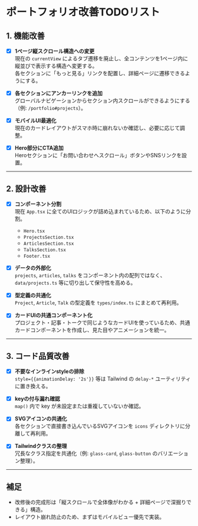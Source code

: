 # ポートフォリオ改善TODOリスト

## 1. 機能改善
- [x] **1ページ縦スクロール構造への変更**  
  現在の `currentView` によるタブ遷移を廃止し、全コンテンツを1ページ内に縦並びで表示する構造へ変更する。  
  各セクションに「もっと見る」リンクを配置し、詳細ページに遷移できるようにする。

- [x] **各セクションにアンカーリンクを追加**  
  グローバルナビゲーションからセクション内スクロールができるようにする（例: `/portfolio#projects`）。

- [x] **モバイルUI最適化**  
  現在のカードレイアウトがスマホ時に崩れないか確認し、必要に応じて調整。

- [x] **Hero部分にCTA追加**  
  Heroセクションに「お問い合わせへスクロール」ボタンやSNSリンクを設置。

---

## 2. 設計改善
- [x] **コンポーネント分割**  
  現在 `App.tsx` に全てのUIロジックが詰め込まれているため、以下のように分割。
  - `Hero.tsx`
  - `ProjectsSection.tsx`
  - `ArticlesSection.tsx`
  - `TalksSection.tsx`
  - `Footer.tsx`

- [x] **データの外部化**  
  `projects`, `articles`, `talks` をコンポーネント内の配列ではなく、`data/projects.ts` 等に切り出して保守性を高める。

- [x] **型定義の共通化**  
  `Project`, `Article`, `Talk` の型定義を `types/index.ts` にまとめて再利用。

- [x] **カードUIの共通コンポーネント化**  
  プロジェクト・記事・トークで同じようなカードUIを使っているため、共通カードコンポーネントを作成し、見た目やアニメーションを統一。

---

## 3. コード品質改善
- [x] **不要なインラインstyleの排除**  
  `style={{animationDelay: '2s'}}` 等は Tailwind の `delay-*` ユーティリティに置き換える。

- [x] **keyの付与漏れ確認**  
  `map()` 内で key が未設定または重複していないか確認。

- [x] **SVGアイコンの共通化**  
  各セクションで直接書き込んでいるSVGアイコンを `icons` ディレクトリに分離して再利用。

- [x] **Tailwindクラスの整理**  
  冗長なクラス指定を共通化（例: `glass-card`, `glass-button` のバリエーション整理）。

---

## 補足
- 改修後の完成形は「縦スクロールで全体像がわかる + 詳細ページで深掘りできる」構造。
- レイアウト崩れ防止のため、まずはモバイルビュー優先で実装。
